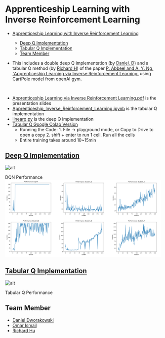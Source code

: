 # Apprenticeship Learning with Inverse Reinforcement Learning

- [Apprenticeship Learning with Inverse Reinforcement Learning](#apprenticeship-learning-with-inverse-reinforcement-learning)
  - [Deep Q Implementation](#deep-q-implementation)
  - [Tabular Q Implementation](#tabular-q-implementation)
  - [Team Member](#team-member)

- This includes a double deep Q implementation (by [Daniel. D](https://github.com/DanielDworakowski)) and a tabular Q method (by [Richard H](https://github.com/rhklite)) of the paper [P. Abbeel and A. Y. Ng, “Apprenticeship Learning via Inverse Reinforcement Learning.](https://ai.stanford.edu/~ang/papers/icml04-apprentice.pdf) using CartPole model from openAI gym.

</br>

- [Apprenticeship Learning via Inverse Reinforcement Learning.pdf](Apprenticeship\Learning\via\Inverse\Reinforcement\Learning.pdf) is the presentation slides
- [Apprenticeship_Inverse_Reinforcement_Learning.ipynb](Apprenticeship_Inverse_Reinforcement_Learning.ipynb) is the tabular Q implementation
- [linearq.py](linearq.py) is the deep Q implementation
- [Tabular Q Google Colab Version](https://colab.research.google.com/drive/1Tmc5fPHP9J0s-vQukLDzRywe47BNni37#scrollTo=bzxZCx5VD3xn)
  - Running the Code: 1. File → playground mode, or Copy to Drive to open a copy 2. shift + enter to run 1 cell. Run all the cells
  - Entire training takes around 10~15min

## [Deep Q Implementation](https://www.youtube.com/watch?v=COAyi4-VlEw)

![alt](assets/dqn.gif)

DQN Performance ![alt attribute goes here!](assets/dqn.png "This is a Title" )

## [Tabular Q Implementation](https://www.youtube.com/watch?v=Wd1xfNNo9kc)

![alt](assets/tabular_q.gif)

Tabular Q Performance

## Team Member

- [Daniel Dworakowski](https://github.com/DanielDworakowski/ALVIRL)
- [Omar Ismail](https://github.com/omarismail94)
- [Richard Hu](https://github.com/rhklite)
